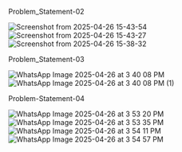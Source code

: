 Problem_Statement-02

![Screenshot from 2025-04-26 15-43-54](https://github.com/user-attachments/assets/6096eefa-06cb-4d96-add6-7a300c6812cd)
![Screenshot from 2025-04-26 15-43-27](https://github.com/user-attachments/assets/453251bc-4f3e-4391-ba8a-080b7f913b81)
![Screenshot from 2025-04-26 15-38-32](https://github.com/user-attachments/assets/4e5d509e-cd4e-4cfc-8e80-2c9de14d26c4)



Problem_Statement-03

![WhatsApp Image 2025-04-26 at 3 40 08 PM](https://github.com/user-attachments/assets/738e207e-a5f5-4c72-9f29-5cb678920e9b)
![WhatsApp Image 2025-04-26 at 3 40 08 PM (1)](https://github.com/user-attachments/assets/def4e79d-741b-49ef-884b-36fff8b1c867)


Problem-Statement-04

![WhatsApp Image 2025-04-26 at 3 53 20 PM](https://github.com/user-attachments/assets/5d9771bc-1a17-4d59-8bf2-252f7087585f)
![WhatsApp Image 2025-04-26 at 3 53 35 PM](https://github.com/user-attachments/assets/f36a3218-c33c-4079-9b77-2b26336aba8e)
![WhatsApp Image 2025-04-26 at 3 54 11 PM](https://github.com/user-attachments/assets/a6d8f911-0054-4328-b19c-74134583ec85)
![WhatsApp Image 2025-04-26 at 3 54 57 PM](https://github.com/user-attachments/assets/fea22116-daf7-4774-93af-00bd92cafa53)

